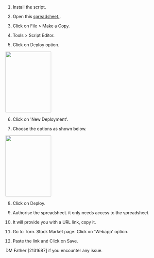 1) Install the script.

2) Open this [spreadsheet.](https://docs.google.com/spreadsheets/d/1Dcoxt7AW3VMKec8Wmwc3DdFEOf7BGEj8z50JxoKNM54/edit?usp=drivesdk).

3) Click on File > Make a Copy.

4) Tools > Script Editor.

5) Click on Deploy option.

<img src="https://cdn.discordapp.com/attachments/559880545358839820/836169107589824562/Screenshot_20210426-144100_Kiwi_Browser.jpg" height="200px" width="150px"/>

6) Click on 'New Deployment'.

7) Choose the options as shown below.

<img src="https://cdn.discordapp.com/attachments/681922682954186763/838018412156157952/Screenshot_20210426-144151_Kiwi_Browser.jpg" height="200px" width="150px"/>

8) Click on Deploy. 

9) Authorise the spreadsheet. it only needs access to the spreadsheet.

10) It will provide you with a URL link, copy it.

11) Go to Torn. Stock Market page. Click on 'Webapp' option.

12) Paste the link and Click on Save.

DM Father [2131687] if you encounter any issue.

